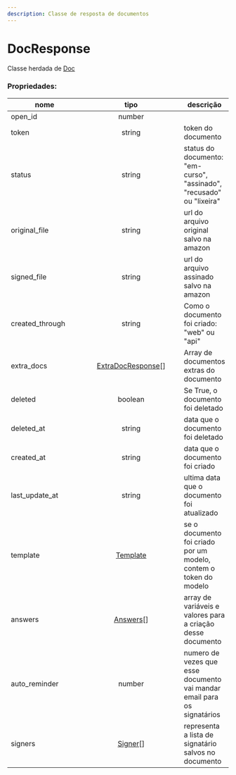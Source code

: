 ```yaml
---
description: Classe de resposta de documentos
---
```


# DocResponse

Classe herdada de [Doc](https://app.gitbook.com/s/-M4noMoX5ZGb2-RhWjjf-887967055/~/changes/193/facilitadores/sdks/sdk-typescript/classes-usadas/body/doc)

### Propriedades:

<table><thead><tr><th width="192">nome</th><th width="275.3333333333333" align="center">tipo</th><th>descrição</th></tr></thead><tbody><tr><td>open_id</td><td align="center">number</td><td></td></tr><tr><td>token</td><td align="center">string</td><td>token do documento</td></tr><tr><td>status</td><td align="center">string</td><td>status do documento: "em-curso", "assinado", "recusado" ou "lixeira"</td></tr><tr><td>original_file</td><td align="center">string</td><td>url do arquivo original salvo na amazon</td></tr><tr><td>signed_file</td><td align="center">string</td><td>url do arquivo assinado salvo na amazon</td></tr><tr><td>created_through</td><td align="center">string</td><td>Como o documento foi criado: "web" ou "api"</td></tr><tr><td>extra_docs</td><td align="center"><a href="https://app.gitbook.com/s/-M4noMoX5ZGb2-RhWjjf-887967055/~/changes/193/facilitadores/sdks/sdk-typescript/classes-usadas/response/extradocresponse">ExtraDocResponse</a>[]</td><td>Array de documentos extras do documento</td></tr><tr><td>deleted</td><td align="center">boolean</td><td>Se True, o documento foi deletado</td></tr><tr><td>deleted_at</td><td align="center">string</td><td>data que o documento foi deletado</td></tr><tr><td>created_at</td><td align="center">string</td><td>data que o documento foi criado</td></tr><tr><td>last_update_at</td><td align="center">string</td><td>ultima data que o documento foi atualizado</td></tr><tr><td>template</td><td align="center"><a href="https://app.gitbook.com/s/-M4noMoX5ZGb2-RhWjjf-887967055/~/changes/193/facilitadores/sdks/sdk-typescript/classes-usadas/response/template">Template</a></td><td>se o documento foi criado por um modelo, contem o token do modelo</td></tr><tr><td>answers</td><td align="center"><a href="https://app.gitbook.com/s/-M4noMoX5ZGb2-RhWjjf-887967055/~/changes/193/facilitadores/sdks/sdk-typescript/classes-usadas/response/answers">Answers</a>[]</td><td>array de variáveis e valores para a criação desse documento</td></tr><tr><td>auto_reminder</td><td align="center">number</td><td>numero de vezes que esse documento vai mandar email para os signatários</td></tr><tr><td>signers</td><td align="center"><a href="https://app.gitbook.com/s/-M4noMoX5ZGb2-RhWjjf-887967055/~/changes/193/facilitadores/sdks/sdk-typescript/classes-usadas/body/signer">Signer</a>[]</td><td>representa a lista de signatário salvos no documento</td></tr></tbody></table>


